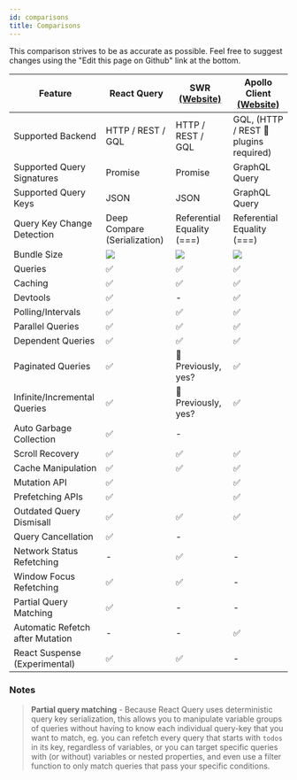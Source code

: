 ```yaml
---
id: comparisons
title: Comparisons
---
```


This comparison strives to be as accurate as possible. Feel free to suggest changes using the "Edit this page on Github" link at the bottom.

| Feature                          | React Query                            | SWR [(Website)](https://github.com/vercel/swr) | Apollo Client [(Website)](https://github.com/apollographql/apollo-client) |
| -------------------------------- | -------------------------------------- | ---------------------------------------------- | ------------------------------------------------------------------------- |
| Supported Backend                | HTTP / REST / GQL                      | HTTP / REST / GQL                              | GQL, (HTTP / REST 🔶 plugins required)                                    |
| Supported Query Signatures       | Promise                                | Promise                                        | GraphQL Query                                                             |
| Supported Query Keys             | JSON                                   | JSON                                           | GraphQL Query                                                             |
| Query Key Change Detection       | Deep Compare (Serialization)           | Referential Equality (===)                     | Referential Equality (===)                                                |
| Bundle Size                      | [![][bp-react-query]][bpl-react-query] | [![][bp-swr]][bpl-swr]                         | [![][bp-apollo]][bpl-apollo]                                              |
| Queries                          | ✅                                     | ✅                                             | ✅                                                                        |
| Caching                          | ✅                                     | ✅                                             | ✅                                                                        |
| Devtools                         | ✅                                     | -                                              | ✅                                                                        |
| Polling/Intervals                | ✅                                     | ✅                                             | ✅                                                                        |
| Parallel Queries                 | ✅                                     | ✅                                             | ✅                                                                        |
| Dependent Queries                | ✅                                     | ✅                                             | ✅                                                                        |
| Paginated Queries                | ✅                                     | 🔶 Previously, yes?                            | ✅                                                                        |
| Infinite/Incremental Queries     | ✅                                     | 🔶 Previously, yes?                            | ✅                                                                        |
| Auto Garbage Collection          | ✅                                     | -                                              |                                                                           |
| Scroll Recovery                  | ✅                                     | ✅                                             | ✅                                                                        |
| Cache Manipulation               | ✅                                     | ✅                                             | ✅                                                                        |
| Mutation API                     | ✅                                     |                                                | ✅                                                                        |
| Prefetching APIs                 | ✅                                     |                                                | ✅                                                                        |
| Outdated Query Dismisall         | ✅                                     | ✅                                             | ✅                                                                        |
| Query Cancellation               | ✅                                     | -                                              |                                                                           |
| Network Status Refetching        | -                                      | ✅                                             | -                                                                         |
| Window Focus Refetching          | ✅                                     | ✅                                             | -                                                                         |
| Partial Query Matching           | ✅                                     | -                                              | -                                                                         |
| Automatic Refetch after Mutation | -                                      | -                                              | ✅                                                                        |
| React Suspense (Experimental)    | ✅                                     | ✅                                             | -                                                                         |

### Notes

> **Partial query matching** - Because React Query uses deterministic query key serialization, this allows you to manipulate variable groups of queries without having to know each individual query-key that you want to match, eg. you can refetch every query that starts with `todos` in its key, regardless of variables, or you can target specific queries with (or without) variables or nested properties, and even use a filter function to only match queries that pass your specific conditions.

[bp-react-query]: https://badgen.net/bundlephobia/minzip/react-query?label=%20
[bp-swr]: https://badgen.net/bundlephobia/minzip/swr?label=%20
[bp-apollo]: https://badgen.net/bundlephobia/minzip/@apollo/client?label=%20
[bpl-react-query]: https://bundlephobia.com/result?p=react-query
[bpl-swr]: https://bundlephobia.com/result?p=swr
[bpl-apollo]: https://bundlephobia.com/result?p=@apollo/client
